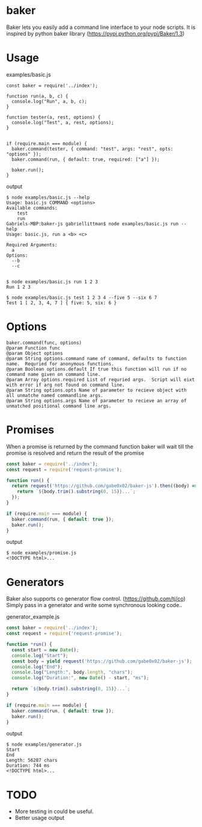 # baker
Baker lets you easily add a command line interface to your node scripts. It is inspired by python baker library (https://pypi.python.org/pypi/Baker/1.3)


# Usage
examples/basic.js
```
const baker = require('../index');

function run(a, b, c) {
  console.log("Run", a, b, c);
}

function tester(a, rest, options) {
  console.log("Test", a, rest, options);
}


if (require.main === module) {
  baker.command(tester, { command: "test", args: "rest", opts: "options" });
  baker.command(run, { default: true, required: ["a"] });

  baker.run();
}
```

output
```
$ node examples/basic.js --help
Usage: basic.js COMMAND <options>
Available commands: 
    test
    run
Gabriels-MBP:baker-js gabriellittman$ node examples/basic.js run --help
Usage: basic.js, run a <b> <c>

Required Arguments:
  a
Options:
  --b
  --c


$ node examples/basic.js run 1 2 3
Run 1 2 3

$ node examples/basic.js test 1 2 3 4 --five 5 --six 6 7
Test 1 [ 2, 3, 4, 7 ] { five: 5, six: 6 }
```

# Options
```
baker.command(func, options)
@param Function func
@param Object options
@param String options.command name of command, defaults to function name.  Requried for anonymous functions.
@param Boolean options.default If true this function will run if no command name given on command line.
@param Array options.required List of requried args.  Script will eixt with error if arg not found on command line.
@param String options.opts Name of parameter to recieve object with all unmatche named commandline args.
@param String options.args Name of parameter to recieve an array of unmatched positional command line args.
```                    

# Promises 
When a promise is returned by the command function baker will wait till the promise is resolved and return the result of the promise 
```javascript
const baker = require('../index');
const request = require('request-promise');

function run() {
  return request('https://github.com/gabe0x02/baker-js').then((body) => {
    return `${body.trim().substring(0, 15)}...`;
  });
}

if (require.main === module) {
  baker.command(run, { default: true });
  baker.run();
}
```

output
```
$ node examples/promise.js 
<!DOCTYPE html>...
```

# Generators
Baker also supports co generator flow control. (https://github.com/tj/co)  Simply pass in a generator and write some synchronous looking code..

generator_example.js
```javascript
const baker = require('../index');
const request = require('request-promise');

function *run() {
  const start = new Date();
  console.log("Start");
  const body = yield request('https://github.com/gabe0x02/baker-js');
  console.log("End");
  console.log("Length:", body.length, "chars");
  console.log("Duration:", new Date() - start, "ms");

  return `${body.trim().substring(0, 15)}...`;
}

if (require.main === module) {
  baker.command(run, { default: true });
  baker.run();
}
```

output
```
$ node examples/generator.js 
Start
End
Length: 56287 chars
Duration: 744 ms
<!DOCTYPE html>...
```


# TODO
* More testing in could be useful.
* Better usage output
